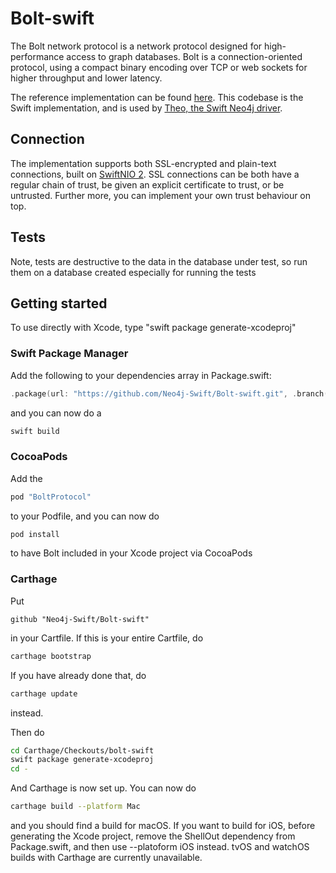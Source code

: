 # Bolt-swift
The Bolt network protocol is a network protocol designed for high-performance access to graph databases. Bolt is a connection-oriented protocol, using a compact binary encoding over TCP or web sockets for higher throughput and lower latency.

The reference implementation can be found [here](https://github.com/neo4j-contrib/boltkit). This codebase is the Swift implementation, and is used by [Theo, the Swift Neo4j driver](https://github.com/Neo4j-Swift/Neo4j-Swift).

## Connection
The implementation supports both SSL-encrypted and plain-text connections, built on [SwiftNIO 2](https://github.com/apple/swift-nio). SSL connections can be both have a regular chain of trust, be given an explicit certificate to trust, or be untrusted. Further more, you can implement your own trust behaviour on top.

## Tests

Note, tests are destructive to the data in the database under test, so run them on a database created especially for running the tests

## Getting started

To use directly with Xcode, type "swift package generate-xcodeproj"


### Swift Package Manager
Add the following to your dependencies array in Package.swift:
```swift
.package(url: "https://github.com/Neo4j-Swift/Bolt-swift.git", .branch("master")),
```
and you can now do a
```bash
swift build
```

### CocoaPods
Add the 
```ruby
pod "BoltProtocol"
```
to your Podfile, and you can now do
```bash
pod install
```
to have Bolt included in your Xcode project via CocoaPods

### Carthage
Put 
```ogdl
github "Neo4j-Swift/Bolt-swift"
```
in your Cartfile. If this is your entire Cartfile, do
```bash
carthage bootstrap
```
If you have already done that, do
```bash
carthage update
```
instead.

Then do 
```bash
cd Carthage/Checkouts/bolt-swift
swift package generate-xcodeproj
cd -
```

And Carthage is now set up. You can now do
```bash
carthage build --platform Mac
```
and you should find a build for macOS. If you want to build for iOS, before generating the Xcode project, remove the ShellOut dependency from Package.swift, and then use --platoform iOS instead.
tvOS and watchOS builds with Carthage are currently unavailable.
